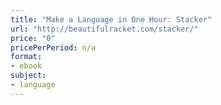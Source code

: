 ```yaml
---
title: "Make a Language in One Hour: Stacker"
url: "http://beautifulracket.com/stacker/"
price: "0"
pricePerPeriod: n/a
format: 
- ebook
subject: 
- language
---
```

